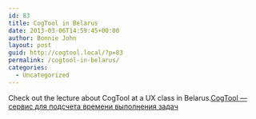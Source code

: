 ```yaml
---
id: 83
title: CogTool in Belarus
date: 2013-03-06T14:59:45+00:00
author: Bonnie John
layout: post
guid: http://cogtool.local/?p=83
permalink: /cogtool-in-belarus/
categories:
  - Uncategorized
---
```

Check out the lecture about CogTool at a UX class in Belarus.<a href="http://web.archive.org/web/20140108062822/http://www.youtube.com/watch?v=TPrIP_eMPkk" target="_blank" rel="noreferrer noopener">CogTool — сервис для подсчета времени выполнения задач</a>
